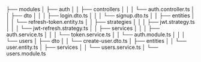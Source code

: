 ├── modules
│ ├── auth
│ │ ├── controllers
│ │ │ └── auth.controller.ts
│ │ ├── dto
│ │ │ ├── login.dto.ts
│ │ │ └── signup.dto.ts
│ │ ├── entities
│ │ │ └── refresh-token.entity.ts
│ │ ├── strategies
│ │ │ ├── jwt.strategy.ts
│ │ │ └── jwt-refresh.strategy.ts
│ │ ├── services
│ │ │ ├── auth.service.ts
│ │ │ └── token.service.ts
│ │ └── auth.module.ts
│ │
│ └── users
│ ├── dto
│ │ └── create-user.dto.ts
│ ├── entities
│ │ └── user.entity.ts
│ ├── services
│ │ └── users.service.ts
│ └── users.module.ts
